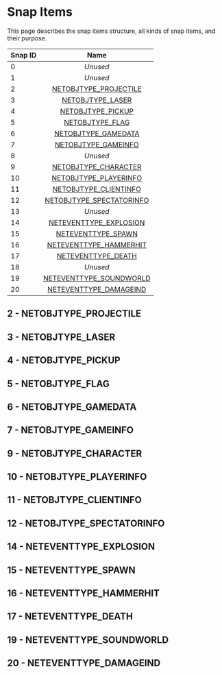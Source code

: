 # Snap Items

This page describes the snap items structure, all kinds of snap items, and their purpose.

| Snap ID       | Name                                |
| ------------- | :---------------------------------: |
| 0             | *Unused* |
| 1             | *Unused* |
| 2             | [NETOBJTYPE_PROJECTILE](#2---netobjtype_projectile) |
| 3             | [NETOBJTYPE_LASER](#3---netobjtype_laser) |
| 4             | [NETOBJTYPE_PICKUP](#4---netobjtype_pickup) |
| 5             | [NETOBJTYPE_FLAG](#5---netobjtype_flag) |
| 6             | [NETOBJTYPE_GAMEDATA](#6---netobjtype_gamedata) |
| 7             | [NETOBJTYPE_GAMEINFO](#7---netobjtype_gameinfo) |
| 8             | *Unused* |
| 9             | [NETOBJTYPE_CHARACTER](#9---netobjtype_character) |
| 10            | [NETOBJTYPE_PLAYERINFO](#10---netobjtype_playerinfo) |
| 11            | [NETOBJTYPE_CLIENTINFO](#11---netobjtype_clientinfo) |
| 12            | [NETOBJTYPE_SPECTATORINFO](#12---netobjtype_spectatorinfo) |
| 13            | *Unused* |
| 14            | [NETEVENTTYPE_EXPLOSION](#14---neteventtype_explosion) |
| 15            | [NETEVENTTYPE_SPAWN](#15---neteventtype_spawn) |
| 16            | [NETEVENTTYPE_HAMMERHIT](#16---neteventtype_hammerhit) |
| 17            | [NETEVENTTYPE_DEATH](#17---neteventtype_death) |
| 18            | *Unused* |
| 19            | [NETEVENTTYPE_SOUNDWORLD](#19---neteventtype_soundworld) |
| 20            | [NETEVENTTYPE_DAMAGEIND](#20---neteventtype_damageind) |


## 2 - NETOBJTYPE_PROJECTILE

## 3 - NETOBJTYPE_LASER

## 4 - NETOBJTYPE_PICKUP

## 5 - NETOBJTYPE_FLAG

## 6 - NETOBJTYPE_GAMEDATA

## 7 - NETOBJTYPE_GAMEINFO

## 9 - NETOBJTYPE_CHARACTER

## 10 - NETOBJTYPE_PLAYERINFO

## 11 - NETOBJTYPE_CLIENTINFO

## 12 - NETOBJTYPE_SPECTATORINFO

## 14 - NETEVENTTYPE_EXPLOSION

## 15 - NETEVENTTYPE_SPAWN

## 16 - NETEVENTTYPE_HAMMERHIT

## 17 - NETEVENTTYPE_DEATH

## 19 - NETEVENTTYPE_SOUNDWORLD

## 20 - NETEVENTTYPE_DAMAGEIND